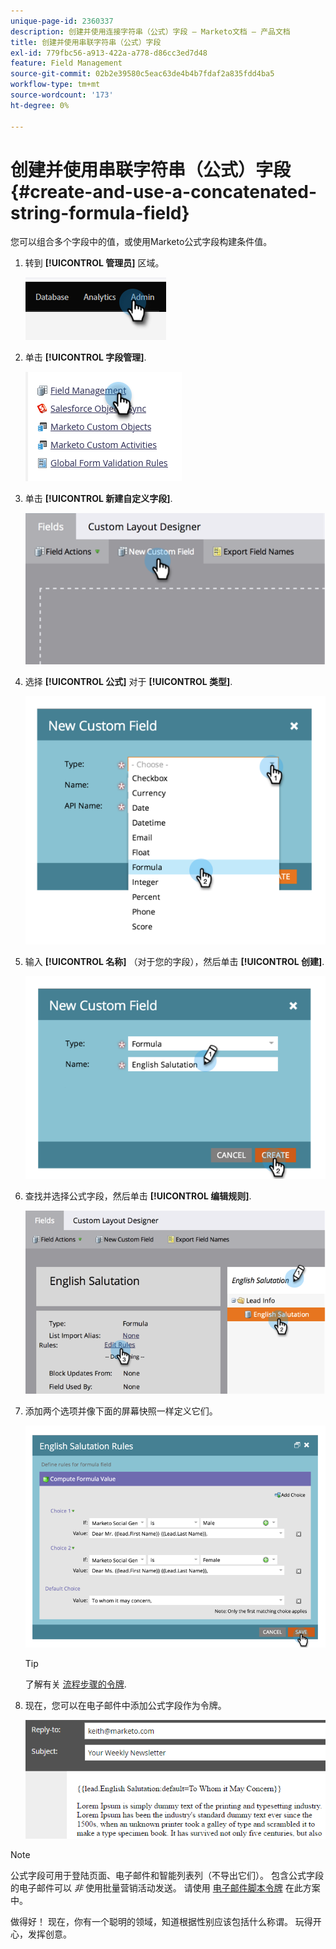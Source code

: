 ```yaml
---
unique-page-id: 2360337
description: 创建并使用连接字符串（公式）字段 — Marketo文档 — 产品文档
title: 创建并使用串联字符串（公式）字段
exl-id: 779fbc56-a913-422a-a778-d86cc3ed7d48
feature: Field Management
source-git-commit: 02b2e39580c5eac63de4b4b7fdaf2a835fdd4ba5
workflow-type: tm+mt
source-wordcount: '173'
ht-degree: 0%

---
```


# 创建并使用串联字符串（公式）字段 {#create-and-use-a-concatenated-string-formula-field}

您可以组合多个字段中的值，或使用Marketo公式字段构建条件值。

1. 转到 **[!UICONTROL 管理员]** 区域。

   ![](assets/create-and-use-a-concatenated-string-formula-field-1.png)

1. 单击 **[!UICONTROL 字段管理]**.

   ![](assets/create-and-use-a-concatenated-string-formula-field-2.png)

1. 单击 **[!UICONTROL 新建自定义字段]**.

   ![](assets/create-and-use-a-concatenated-string-formula-field-3.png)

1. 选择 **[!UICONTROL 公式]** 对于 **[!UICONTROL 类型]**.

   ![](assets/create-and-use-a-concatenated-string-formula-field-4.png)

1. 输入 **[!UICONTROL 名称]** （对于您的字段），然后单击 **[!UICONTROL 创建]**.

   ![](assets/create-and-use-a-concatenated-string-formula-field-5.png)

1. 查找并选择公式字段，然后单击 **[!UICONTROL 编辑规则]**.

   ![](assets/create-and-use-a-concatenated-string-formula-field-6.png)

1. 添加两个选项并像下面的屏幕快照一样定义它们。

   ![](assets/create-and-use-a-concatenated-string-formula-field-7.png)

   >[!TIP]
   >
   >了解有关 [流程步骤的令牌](/help/marketo/product-docs/core-marketo-concepts/smart-campaigns/flow-actions/use-tokens-in-flow-steps.md).

1. 现在，您可以在电子邮件中添加公式字段作为令牌。

   ![](assets/create-and-use-a-concatenated-string-formula-field-8.png)

>[!NOTE]
>
>公式字段可用于登陆页面、电子邮件和智能列表列（不导出它们）。 包含公式字段的电子邮件可以 _非_ 使用批量营销活动发送。 请使用 [电子邮件脚本令牌](/help/marketo/product-docs/email-marketing/general/using-tokens/create-an-email-script-token.md) 在此方案中。

做得好！ 现在，你有一个聪明的领域，知道根据性别应该包括什么称谓。 玩得开心，发挥创意。
